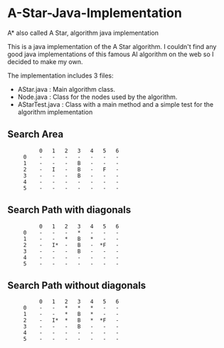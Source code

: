 # A-Star-Java-Implementation
A* also called A Star, algorithm java implementation

This is a java implementation of the A Star algorithm. I couldn't find any good java implementations of this famous AI algorithm on the web so I decided to make my own. 

The implementation includes 3 files:
  - AStar.java : Main algorithm class.
  - Node.java : Class for the nodes used by the algorithm.
  - AStarTest.java : Class with a main method and a simple test for the algorithm implementation

## Search Area

              0   1   2   3   4   5   6
         0    -   -   -   -   -   -   -
         1    -   -   -   B   -   -   -
         2    -   I   -   B   -   F   -
         3    -   -   -   B   -   -   -
         4    -   -   -   -   -   -   -
         5    -   -   -   -   -   -   -

## Search Path with diagonals

              0   1   2   3   4   5   6
         0    -   -   -   *   -   -   -
         1    -   -   *   B   *   -   -
         2    -   I*  -   B   -  *F   -
         3    -   -   -   B   -   -   -
         4    -   -   -   -   -   -   -
         5    -   -   -   -   -   -   -

## Search Path without diagonals

              0   1   2   3   4   5   6
         0    -   -   *   *   *   -   -
         1    -   -   *   B   *   -   -
         2    -   I*  *   B   *  *F   -
         3    -   -   -   B   -   -   -
         4    -   -   -   -   -   -   -
         5    -   -   -   -   -   -   -
